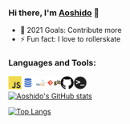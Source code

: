 ### Hi there, I'm [Aoshido][website] 👋 

- 🥅 2021 Goals: Contribute more
- ⚡ Fun fact: I love to  rollerskate

### Languages and Tools:

<img align="left" alt="JavaScript" width="26px" src="https://raw.githubusercontent.com/github/explore/80688e429a7d4ef2fca1e82350fe8e3517d3494d/topics/javascript/javascript.png" />
<img align="left" alt="SQL" width="26px" src="https://raw.githubusercontent.com/github/explore/80688e429a7d4ef2fca1e82350fe8e3517d3494d/topics/sql/sql.png" />
<img align="left" alt="MySQL" width="26px" src="https://raw.githubusercontent.com/github/explore/80688e429a7d4ef2fca1e82350fe8e3517d3494d/topics/mysql/mysql.png" />
<img align="left" alt="Git" width="26px" src="https://raw.githubusercontent.com/github/explore/80688e429a7d4ef2fca1e82350fe8e3517d3494d/topics/git/git.png" />
<img align="left" alt="GitHub" width="26px" src="https://raw.githubusercontent.com/github/explore/78df643247d429f6cc873026c0622819ad797942/topics/github/github.png" />
<img align="left" alt="Terminal" width="26px" src="https://raw.githubusercontent.com/github/explore/80688e429a7d4ef2fca1e82350fe8e3517d3494d/topics/terminal/terminal.png" />

<br />

[![Aoshido's GitHub stats](https://github-readme-stats.vercel.app/api?username=Aoshido&count_private=true&theme=tokyonight)](https://github.com/Aoshido/github-readme-stats)

[![Top Langs](https://github-readme-stats.vercel.app/api/top-langs/?username=aoshido&layout=compact&theme=tokyonight)](https://github.com/Aoshido/github-readme-stats)


[website]: https://aoshido.com
